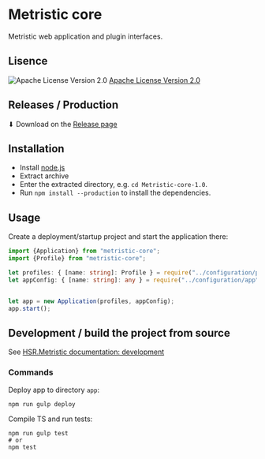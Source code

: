 Metristic core
==============

Metristic web application and plugin interfaces.


## Lisence
![Apache License Version 2.0](https://www.apache.org/img/asf_logo.png)
[Apache License Version 2.0](./LICENSE)


## Releases / Production

⬇ Download on the [Release page](https://github.com/IFS-Web/HSR.Metristic.Core/releases)


## Installation

* Install [node.js](https://nodejs.org/en/)
* Extract archive
* Enter the extracted directory, e.g. `cd Metristic-core-1.0`.
* Run `npm install --production` to install the dependencies.


## Usage

Create a deployment/startup project and start the application there:
```typescript
import {Application} from "metristic-core";
import {Profile} from "metristic-core";

let profiles: { [name: string]: Profile } = require("../configuration/profiles");
let appConfig: { [name: string]: any } = require("../configuration/app");


let app = new Application(profiles, appConfig);
app.start();
```


## Development / build the project from source

See [HSR.Metristic documentation: development](https://github.com/IFS-Web/HSR.Metristic#development)


### Commands

Deploy app to directory `app`:
```shell
npm run gulp deploy
```

Compile TS and run tests:
```shell
npm run gulp test
# or
npm test
```
